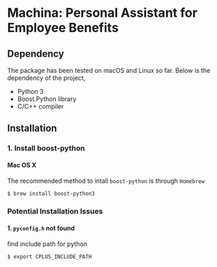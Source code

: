 # Machina: Personal Assistant for Employee Benefits

## Dependency
The package has been tested on macOS and Linux so far. Below is the dependency of the project,
 - Python 3
 - Boost.Python library
 - C/C++ compiler

## Installation
### 1. Install boost-python
#### Mac OS X
The recommended method to intall `boost-python` is through `Homebrew`
```bash
$ brew install boost-python3
```

### Potential Installation Issues
#### 1. `pyconfig.h` not found
find include path for python
```bash
$ export CPLUS_INCLUDE_PATH
```
